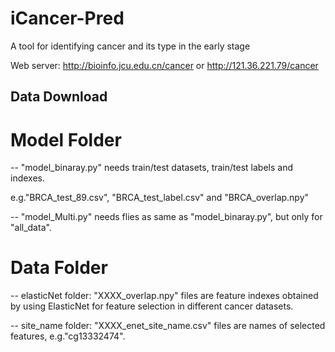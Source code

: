 # iCancer-Pred
A tool for identifying cancer and its type in the early stage

Web server: http://bioinfo.jcu.edu.cn/cancer or http://121.36.221.79/cancer


##  <a name="Data Download"></a> Data Download




# Model Folder
-- "model_binaray.py" needs train/test datasets, train/test labels and indexes. 

e.g."BRCA_test_89.csv", "BRCA_test_label.csv" and "BRCA_overlap.npy"

-- "model_Multi.py" needs flies as same as "model_binaray.py", but only for "all_data".

# Data Folder 
-- elasticNet folder:
   "XXXX_overlap.npy" files are feature indexes obtained by using ElasticNet for feature selection in different cancer datasets.
 
-- site_name folder:
   "XXXX_enet_site_name.csv" files are names of selected features, e.g."cg13332474".



